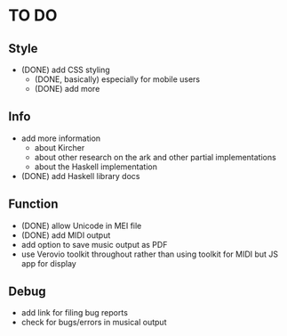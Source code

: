 # TO DO

## Style
- (DONE) add CSS styling
    - (DONE, basically) especially for mobile users
    - (DONE) add more

## Info
- add more information 
    - about Kircher
    - about other research on the ark and other partial implementations
    - about the Haskell implementation
- (DONE) add Haskell library docs

## Function
- (DONE) allow Unicode in MEI file
- (DONE) add MIDI output
- add option to save music output as PDF
- use Verovio toolkit throughout rather than using toolkit for MIDI but JS app
  for display

## Debug
- add link for filing bug reports
- check for bugs/errors in musical output

